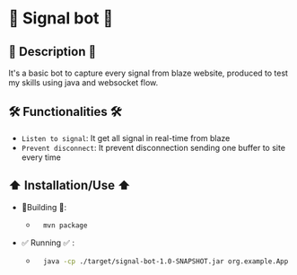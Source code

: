 # 🤖 Signal bot 🤖

## 📑 Description 📑

It's a basic bot to capture every signal from blaze website, produced to test my skills using java and websocket flow.

## 🛠️ Functionalities 🛠️

- `Listen to signal`: It get all signal in real-time from blaze
- `Prevent disconnect`: It prevent disconnection sending one buffer to site every time

## ⬆️ Installation/Use ⬆️

- 🔨Building 🔨:
  - ```bash
      mvn package
    ```
- ✅ Running ✅ :
  - ```bash
      java -cp ./target/signal-bot-1.0-SNAPSHOT.jar org.example.App
    ```
